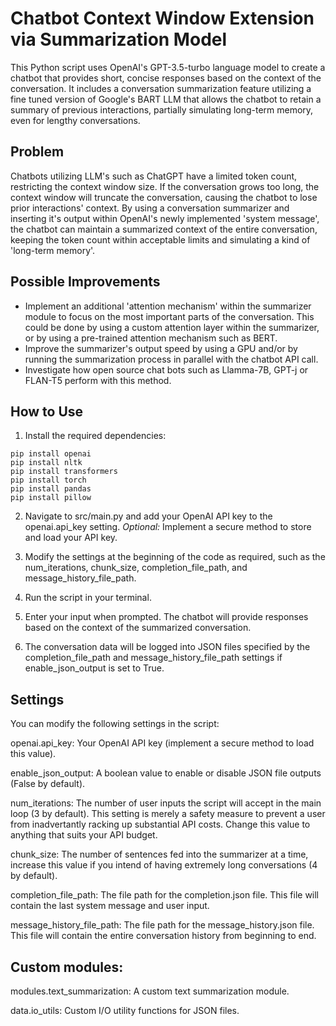 # Chatbot Context Window Extension via Summarization Model
This Python script uses OpenAI's GPT-3.5-turbo language model to create a chatbot that provides short, concise responses based on the context of the conversation. It includes a conversation summarization feature utilizing a fine tuned version of Google's BART LLM that allows the chatbot to retain a summary of previous interactions, partially simulating long-term memory, even for lengthy conversations.

## Problem
Chatbots utilizing LLM's such as ChatGPT have a limited token count, restricting the context window size. If the conversation grows too long, the context window will truncate the conversation, causing the chatbot to lose prior interactions' context. By using a conversation summarizer and inserting it's output within OpenAI's newly implemented 'system message', the chatbot can maintain a summarized context of the entire conversation, keeping the token count within acceptable limits and simulating a kind of 'long-term memory'.

## Possible Improvements
- Implement an additional 'attention mechanism' within the summarizer module to focus on the most important parts of the conversation. This could be done by using a custom attention layer within the summarizer, or by using a pre-trained attention mechanism such as BERT.
- Improve the summarizer's output speed by using a GPU and/or by running the summarization process in parallel with the chatbot API call.
- Investigate how open source chat bots such as Llamma-7B, GPT-j or FLAN-T5 perform with this method.

## How to Use
1. Install the required dependencies:

```
pip install openai
pip install nltk
pip install transformers
pip install torch
pip install pandas
pip install pillow
```

2. Navigate to src/main.py and add your OpenAI API key to the openai.api_key setting. *Optional:* Implement a secure method to store and load your API key.

3. Modify the settings at the beginning of the code as required, such as the num_iterations, chunk_size, completion_file_path, and message_history_file_path.

4. Run the script in your terminal.

5. Enter your input when prompted. The chatbot will provide responses based on the context of the summarized conversation.

6. The conversation data will be logged into JSON files specified by the completion_file_path and message_history_file_path settings if enable_json_output is set to True.


## Settings
You can modify the following settings in the script:

openai.api_key: Your OpenAI API key (implement a secure method to load this value).

enable_json_output: A boolean value to enable or disable JSON file outputs (False by default).

num_iterations: The number of user inputs the script will accept in the main loop (3 by default). This setting is merely a safety measure to prevent a user from inadvertantly racking up substantial API costs. Change this value to anything that suits your API budget.

chunk_size: The number of sentences fed into the summarizer at a time, increase this value if you intend of having extremely long conversations (4 by default).

completion_file_path: The file path for the completion.json file. This file will contain the last system message and user input.

message_history_file_path: The file path for the message_history.json file. This file will contain the entire conversation history from beginning to end.


## Custom modules:
modules.text_summarization: A custom text summarization module.

data.io_utils: Custom I/O utility functions for JSON files.